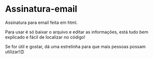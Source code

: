 # Assinatura-email
 Assinatura para email feita em html.
 
 Para usar é só baixar o arquivo e editar as informações, está tudo bem explicado e fácil de localizar no código!
 
 Se for útil e gostar, dá uma estrelinha para que mais pessoas possam utilizar!😊
